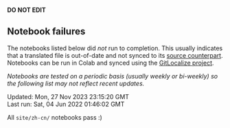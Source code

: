 __DO NOT EDIT__

## Notebook failures

The notebooks listed below did *not* run to completion. This usually indicates
that a translated file is out-of-date and not synced to its
[source counterpart](../en-snapshot/). Notebooks can be run in Colab and synced
using the [GitLocalize project](https://gitlocalize.com/tensorflow/docs-l10n).

*Notebooks are tested on a periodic basis (usually weekly or bi-weekly) so the
following list may not reflect recent updates.*

Updated: Mon, 27 Nov 2023 23:15:20 GMT<br/>
Last run: Sat, 04 Jun 2022 01:46:02 GMT

All <code>site/zh-cn/</code> notebooks pass :)

